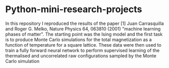 # Python-mini-research-projects
In this repository I reproduced the results of the paper [1] Juan Carrasquilla and Roger G. Melko, Nature	Physics 64,	063810	(2001) "machine learning phases of matter". 
    The starting point was the Ising model and the first task is to produce Monte Carlo simulations for the
total magnetization as a function of temperature for a square lattice. These data
were then used to train a fully forward neural network to perform supervised learning of the
thermalised and uncorrelated raw configurations sampled by the Monte Carlo simulation
